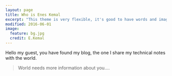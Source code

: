 ```yaml
---
layout: page
title: Who is Enes Kemal
excerpt: "This theme is very flexible, it's good to have words and images together."
modified: 2016-06-01
image:
  feature: bg.jpg
  credit: E.Kemal
---
```


Hello my guest, you have found my blog, the one I share my technical notes with the world.

> World needs more information about you....

